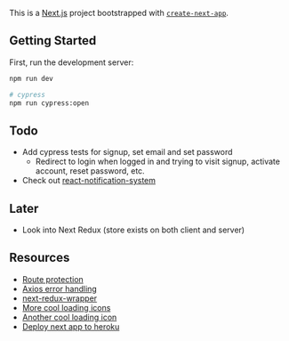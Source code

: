 This is a [Next.js](https://nextjs.org/) project bootstrapped with [`create-next-app`](https://github.com/vercel/next.js/tree/canary/packages/create-next-app).

## Getting Started

First, run the development server:

```bash
npm run dev

# cypress
npm run cypress:open
```

## Todo

- Add cypress tests for signup, set email and set password
  - Redirect to login when logged in and trying to visit signup, activate account, reset password, etc.
- Check out [react-notification-system](https://github.com/igorprado/react-notification-system)

## Later

- Look into Next Redux (store exists on both client and server)

## Resources

- [Route protection](https://www.mikealche.com/software-development/how-to-implement-authentication-in-next-js-without-third-party-libraries)
- [Axios error handling](https://gist.github.com/fgilio/230ccd514e9381fafa51608fcf137253)
- [next-redux-wrapper](https://github.com/kirill-konshin/next-redux-wrapper)
- [More cool loading icons](https://youtu.be/AW0eFKDhAFg)
- [Another cool loading icon](https://youtu.be/xSNlsSfvwac)
- [Deploy next app to heroku](https://github.com/mars/heroku-nextjs)
